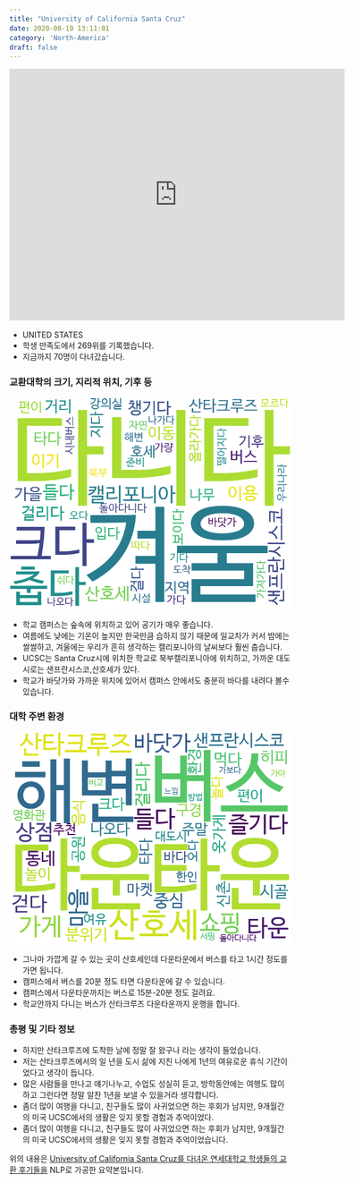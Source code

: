 ```yaml
---
title: "University of California Santa Cruz"
date: 2020-08-19 13:11:01
category: 'North-America'
draft: false
---
```


<iframe
width="600"
height="450"
frameborder="0" style="border:0"
src="https://www.google.com/maps/embed/v1/place?key=AIzaSyC9e1AME-pVmWC4hBpFdu5S4dKzyepa3HQ&q=University+of+California+Santa+Cruz&center=36.9880503,-122.0582093&zoom=14" allowfullscreen>
</iframe>

* UNITED STATES
* 학생 만족도에서 269위를 기록했습니다.
* 지금까지 70명이 다녀갔습니다. 

### 교환대학의 크기, 지리적 위치, 기후 등

![gen_info-WordCloud](../univ_wordclouds_okt/gen_info/US000194_gen_info_okt.png)

* 학교 캠퍼스는 숲속에 위치하고 있어 공기가 매우 좋습니다.
* 여름에도 낮에는 기온이 높지만 한국만큼 습하지 않기 때문에 일교차가 커서 밤에는 쌀쌀하고, 겨울에는 우리가 흔히 생각하는 캘리포니아의 날씨보다 훨씬 춥습니다.
* UCSC는 Santa Cruz시에 위치한 학교로 북부캘리포니아에 위치하고, 가까운 대도시로는 샌프란시스코,산호세가 있다.
* 학교가 바닷가와 가까운 위치에 있어서 캠퍼스 안에서도 충분히 바다를 내려다 볼수 있습니다.


### 대학 주변 환경

![env_info-WordCloud](../univ_wordclouds_okt/env_info/US000194_env_info_okt.png)

* 그나마 가깝게 갈 수 있는 곳이 산호세인데 다운타운에서 버스를 타고 1시간 정도를 가면 됩니다.
* 캠퍼스에서 버스를 20분 정도 타면 다운타운에 갈 수 있습니다.
* 캠퍼스에서 다운타운까지는 버스로 15분-20분 정도 걸려요.
* 학교안까지 다니는 버스가 산타크루즈 다운타운까지 운행을 합니다.


### 총평 및 기타 정보 
* 하지만 산타크루즈에 도착한 날에 정말 잘 왔구나 라는 생각이 들었습니다.
* 저는 산타크루즈에서의 일 년을 도시 삶에 지친 나에게 1년의 여유로운 휴식 기간이었다고 생각이 듭니다.
* 많은 사람들을 만나고 얘기나누고, 수업도 성실히 듣고, 방학동안에는 여행도 많이 하고 그런다면 정말 알찬 1년을 보낼 수 있을거라 생각합니다.
* 좀더 많이 여행을 다니고, 친구들도 많이 사귀었으면 하는 후회가 남지만, 9개월간의 미국 UCSC에서의 생활은 잊지 못할 경험과 추억이었다.
* 좀더 많이 여행을 다니고, 친구들도 많이 사귀었으면 하는 후회가 남지만, 9개월간의 미국 UCSC에서의 생활은 잊지 못할 경험과 추억이었습니다.


위의 내용은 [University of California Santa Cruz를 다녀온 연세대학교 학생들의 교환 후기들을](http://oia.yonsei.ac.kr/partner/expReport.asp?ucode=US000194&bgbn=A) NLP로 가공한 요약본입니다. 
